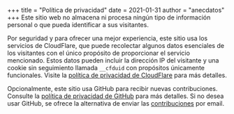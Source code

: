 +++
title = "Política de privacidad"
date = 2021-01-31
author = "anecdatos"
+++
Este sitio web no almacena ni procesa ningún tipo de información personal o que pueda identificar a sus visitantes.

Por seguridad y para ofrecer una mejor experiencia, este sitio usa los servicios de CloudFlare, que puede recolectar algunos datos esenciales de los visitantes con el único propósito de proporcionar el servicio mencionado. Estos datos pueden incluir la dirección IP del visitante y una cookie sin seguimiento llamada `__cfduid` con propósitos únicamente funcionales. Visite la [política de privacidad de CloudFlare](https://www.cloudflare.com/es-es/privacypolicy/) para más detalles.

Opcionalmente, este sitio usa GitHub para recibir nuevas contribuciones. Consulte la [política de privacidad de GitHub](https://docs.github.com/es/github/site-policy/github-privacy-statement) para más detalles. Si no desea usar GitHub, se ofrece la alternativa de enviar las [contribuciones](/contribuir) por email.
